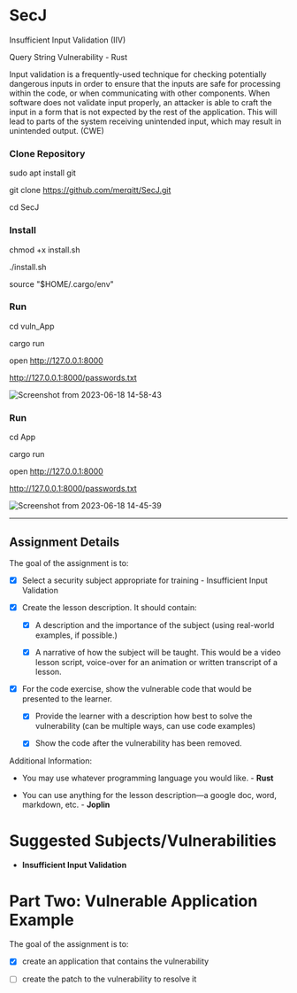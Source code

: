 # SecJ

Insufficient Input Validation (IIV)

Query String Vulnerability - Rust

Input validation is a frequently-used technique for checking potentially dangerous inputs in order to ensure that the inputs are safe for processing within the code, or when communicating with other components. When software does not validate input properly, an attacker is able to craft the input in a form that is not expected by the rest of the application. This will lead to parts of the system receiving unintended input, which may result in unintended output. (CWE)


### Clone Repository 

sudo apt install git

git clone https://github.com/merqitt/SecJ.git 

cd SecJ

### Install

chmod +x install.sh

./install.sh

source "$HOME/.cargo/env"

### Run

cd vuln_App

cargo run 

open http://127.0.0.1:8000

http://127.0.0.1:8000/passwords.txt

![Screenshot from 2023-06-18 14-58-43](https://github.com/merqitt/SecJ/assets/90560259/c4de92ff-e81b-4dcd-b7bf-6c47b9283cb0)


### Run

cd App  

cargo run 

open http://127.0.0.1:8000

http://127.0.0.1:8000/passwords.txt

![Screenshot from 2023-06-18 14-45-39](https://github.com/merqitt/SecJ/assets/90560259/1562d9e4-396d-47db-8939-a3d4060f4a62)

__________________________________________________________________________________________________________________________________________________________________________________

## Assignment Details

The goal of the assignment is to:

- [x] Select a security subject appropriate for training - Insufficient Input Validation
    
- [x] Create the lesson description. It should contain:
    
    - [x] A description and the importance of the subject (using real-world examples, if possible.)
        
    - [x] A narrative of how the subject will be taught. This would be a video lesson script, voice-over for an animation or written transcript of a lesson.
        
- [x] For the code exercise, show the vulnerable code that would be presented to the learner.
    
    - [x] Provide the learner with a description how best to solve the vulnerability (can be multiple ways, can use code examples)
        
    - [x] Show the code after the vulnerability has been removed.
        

Additional Information:

- You may use whatever programming language you would like. - **Rust**
    
- You can use anything for the lesson description—a google doc, word, markdown, etc. - **Joplin**
    

# Suggested Subjects/Vulnerabilities

- **Insufficient Input Validation**

# Part Two: Vulnerable Application Example

The goal of the assignment is to:

- [x] create an application that contains the vulnerability
    
- [ ] create the patch to the vulnerability to resolve it
